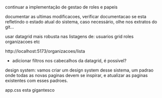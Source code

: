 
continuar a implementação de gestao de roles e papeis

documentar as ultimas modificacoes, verificar documentacao se esta refletindo o estado atual do sistema, caso necessário, olhe nos extratos do git...

usar datagrid mais robusta nas listagens de:
usuarios
grid
roles
organizacoes etc


http://localhost:5173/organizacoes/lista
- adicionar filtros nos cabecalhos da datagrid, é possivel?



design system:
vamos criar um design system desse sistema, um padrao onde todas as novas paginas devem se inspirar, e atualizar as paginas existentes com esses padroes.

app.css esta gigantesco

